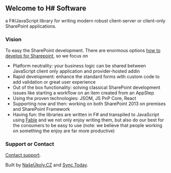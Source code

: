 ## Welcome to H# Software
a F#/JavaScript library for writing modern robust client-server or client-only SharePoint applications. 

### Vision

To easy the SharePoint development. There are enormous options [how to develop for Sharepoint](https://msdn.microsoft.com/en-us/library/office/jj164084.aspx), so we focus on

- Platform neutrality: your business logic can be shared between JavaScript client only application and provider-hosted addin
- Rapid development: enhance the standard forms with custom code to add validation or great user experience
- Out of the box functionality: solving classical SharePoint development issues like starting a workflow on an item created from an AppStep  
- Using the proven technologies: JSOM, JS PnP Core, React
- Supporting now and then: working on both SharePoint 2013 on premises and SharePoint Framework
- Having fun: the libraries are written in F# and transpiled to JavaScript using [Fable](https://fable.io) and we not only enjoy writing them, but also do our best for the consumers to be easy to use (note: we believe that people working on something the enjoy are far more productive)

### Support or Contact

[Contact support](mailto:hsharp@hsharp.software).

Built by [NašeÚkoly.CZ](http://naseukoly.cz) and [Sync.Today](https://sync.today).
